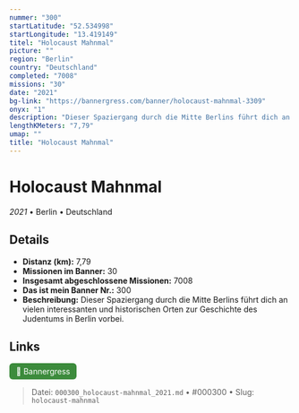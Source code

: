 ```yaml
---
nummer: "300"
startLatitude: "52.534998"
startLongitude: "13.419149"
titel: "Holocaust Mahnmal"
picture: ""
region: "Berlin"
country: "Deutschland"
completed: "7008"
missions: "30"
date: "2021"
bg-link: "https://bannergress.com/banner/holocaust-mahnmal-3309"
onyx: "1"
description: "Dieser Spaziergang durch die Mitte Berlins führt dich an vielen interessanten und historischen Orten zur Geschichte des Judentums in Berlin vorbei."
lengthKMeters: "7,79"
umap: ""
title: "Holocaust Mahnmal"
---
```

# Holocaust Mahnmal

*2021* • Berlin • Deutschland



## Details
- **Distanz (km):** 7,79
- **Missionen im Banner:** 30
- **Insgesamt abgeschlossene Missionen:** 7008
- **Das ist mein Banner Nr.:** 300
- **Beschreibung:** Dieser Spaziergang durch die Mitte Berlins führt dich an vielen interessanten und historischen Orten zur Geschichte des Judentums in Berlin vorbei.


## Links
<div style="margin-top: 0.5em;">
<a href="https://bannergress.com/banner/holocaust-mahnmal-3309" target="_blank" style="display:inline-block;margin-right:8px;padding:6px 12px;background-color:#3c8b3c;color:white;text-decoration:none;border-radius:6px;">🔗 Bannergress</a>

</div>


> Datei: `000300_holocaust-mahnmal_2021.md` • #000300 • Slug: `holocaust-mahnmal`

